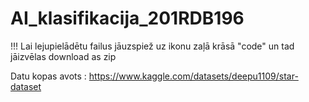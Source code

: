 # AI_klasifikacija_201RDB196

!!! Lai lejupielādētu failus jāuzspiež uz ikonu zaļā krāsā "code" un tad jāizvēlas download as zip

Datu kopas avots : https://www.kaggle.com/datasets/deepu1109/star-dataset 
